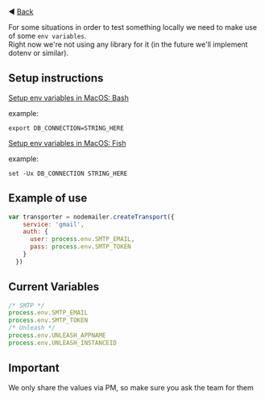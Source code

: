 ◀️ [Back](https://gitlab.com/SUSE-UIUX/eos/wikis/home#project-setup)


For some situations in order to test something locally we need to make use of some `env variables`.  
Right now we're not using any library for it (in the future we'll implement dotenv or similar).

Setup instructions 
----
[Setup env variables in MacOS: Bash](https://medium.com/@himanshuagarwal1395/setting-up-environment-variables-in-macos-sierra-f5978369b255)

example:

```
export DB_CONNECTION=STRING_HERE
```
  
[Setup env variables in MacOS: Fish](https://stackoverflow.com/questions/25632846/how-to-set-environment-variables-in-fish-shell)  


example:

```
set -Ux DB_CONNECTION STRING_HERE
```

Example of use
----
```js
var transporter = nodemailer.createTransport({
    service: 'gmail',
    auth: {
      user: process.env.SMTP_EMAIL,
      pass: process.env.SMTP_TOKEN
    }
  })
```

Current Variables
----
```js
/* SMTP */
process.env.SMTP_EMAIL
process.env.SMTP_TOKEN
/* Unleash */
process.env.UNLEASH_APPNAME
process.env.UNLEASH_INSTANCEID
```

Important
----
We only share the values via PM, so make sure you ask the team for them